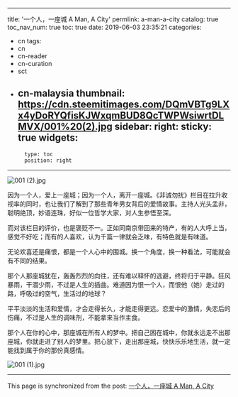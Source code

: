 
---
title: '一个人，一座城 A Man, A City'
permlink: a-man-a-city
catalog: true
toc_nav_num: true
toc: true
date: 2019-06-03 23:35:21
categories:
- cn
tags:
- cn
- cn-reader
- cn-curation
- sct
- cn-malaysia
thumbnail: https://cdn.steemitimages.com/DQmVBTg9LXx4yDoRYQfisKJWxqmBUD8QcTWPWsiwrtDLMVX/001%20(2).jpg
sidebar:
    right:
        sticky: true
widgets:
    -
        type: toc
        position: right
---


![001 (2).jpg](https://cdn.steemitimages.com/DQmVBTg9LXx4yDoRYQfisKJWxqmBUD8QcTWPWsiwrtDLMVX/001%20(2).jpg)

因为一个人，爱上一座城；因为一个人，离开一座城。《非诚勿扰》栏目在拉升收视率的同时，也让我们了解到了那些青年男女背后的爱情故事。主持人光头孟非，聪明绝顶，妙语连珠，好似一位哲学大家，对人生参悟至深。

而对该栏目的评价，也是褒贬不一。正如同南京带回来的特产，有的人大呼上当，感觉不好吃；而有的人喜欢，认为千篇一律就会乏味，有特色就是有味道。

无论欢喜还是痛恨，都是一个人心中的围城。换一个角度，换一种看法，可能就会有不同的结果。

那个人那座城犹在，轰轰烈烈的向往，还有难以释怀的逃避，终将归于平静。狂风暴雨，干涸少雨，不过是人生的插曲。难道因为恨一个人，而恨他（她）走过的路，呼吸过的空气，生活过的地球？

平平淡淡的生活和爱情，才会走得长久，才能走得更远。恋爱中的激情，失恋后的伤痛，不过是人生的调味剂，不能拿来当作主食。

那个人在你的心中，那座城在所有人的梦中。把自己困在城中，你就永远走不出那座城，你就走进了别人的梦里。把心放下，走出那座城，快快乐乐地生活，就一定能找到属于你的那份真感情。

![001 (1).jpg](https://cdn.steemitimages.com/DQmQNDPePGAFWuhozrqosbbnxLadwNeyyscGyRMjawP69qL/001%20(1).jpg)

- - -

This page is synchronized from the post: [一个人，一座城 A Man, A City](https://steemit.com/@bring/a-man-a-city)
